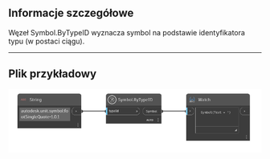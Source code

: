## Informacje szczegółowe
Węzeł Symbol.ByTypeID wyznacza symbol na podstawie identyfikatora typu (w postaci ciągu).
___
## Plik przykładowy

![Symbol.ByTypeID](./DynamoUnits.Symbol.ByTypeID_img.png)
